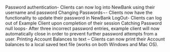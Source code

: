 Password authentication- Clients can now log into NewBank using their username and password
Changing Passwords¬- Clients now have the functionality to update their password in NewBank
LogOut- Clients can log out of Example Client upon completion of their session
Catching Password null loops- After three incorrect password entries, example client will now automatically close in order to prevent further password attempts from a user.
Printing Account Balances to text – Clients can now print their Account balances to a local saved text file (works on both Windows and Mac OS).

 
